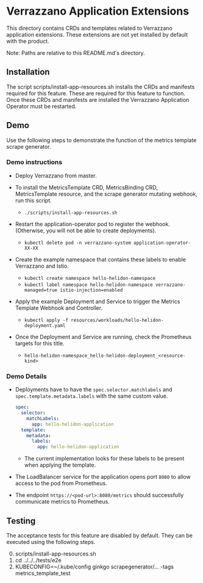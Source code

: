# Verrazzano Application Extensions

This directory contains CRDs and templates related to Verrazzano application extensions.
These extensions are not yet installed by default with the product.

Note: Paths are relative to this README.md's directory.

## Installation
The script scripts/install-app-resources.sh installs the CRDs and manifests required for this feature.
These are required for this feature to function.
Once these CRDs and manifests are installed the Verrazzano Application Operator must be restarted.

## Demo
Use the following steps to demonstrate the function of the metrics template scrape generator.

### Demo instructions

- Deploy Verrazzano from master.
  
- To install the MetricsTemplate CRD, MetricsBinding CRD, MetricsTemplate resource, and the scrape generator mutating webhook, run this script.
  - `./scripts/install-app-resources.sh`
  
- Restart the application-operator pod to register the webhook. 
  (Otherwise, you will not be able to create deployments).
  - `kubectl delete pod -n verrazzano-system application-operator-XX-XX`
  
- Create the example namespace that contains these labels to enable Verrazzano and Istio.
  - `kubectl create namespace hello-helidon-namespace`
  - `kubectl label namespace hello-helidon-namespace verrazzano-managed=true istio-injection=enabled`
  
- Apply the example Deployment and Service to trigger the Metrics Template Webhook and Controller.
  - `kubectl apply -f resources/workloads/hello-helidon-deployment.yaml`

- Once the Deployment and Service are running, check the Prometheus targets for this title.
  - `hello-helidon-namespace_hello-helidon-deployment_<resource-kind>`
  
### Demo Details
  
- Deployments have to have the `spec.selector.matchlabels` and `spec.template.metadata.labels` with the same custom value.
  
    ```yaml
    spec:
      selector:
        matchLabels:
          app: hello-helidon-application
      template:
        metadata:
          labels:
            app: hello-helidon-application
    ```
  - The current implementation looks for these labels to be present when applying the template.
    
- The LoadBalancer service for the application opens port `8080` to allow access to the pod from Prometheus.

- The endpoint `https://<pod-url>:8080/metrics` should successfully communicate metrics to Prometheus.
    
## Testing
The acceptance tests for this feature are disabled by default.
They can be executed using the following steps.

0. scripts/install-app-resources.sh
0. cd ../../../tests/e2e
0. KUBECONFIG=~/.kube/config ginkgo scrapegenerator/... -tags metrics_template_test
